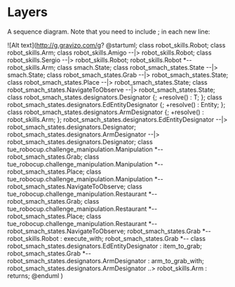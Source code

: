 Layers
=======

A sequence diagram. Note that you need to include ; in each new line:

![Alt text](http://g.gravizo.com/g?
@startuml;
class robot_skills.Robot;
class robot_skills.Arm;
class robot_skills.Amigo --|> robot_skills.Robot;
class robot_skills.Sergio --|> robot_skills.Robot;
robot_skills.Robot *-- robot_skills.Arm;
class smach.State;
class robot_smach_states.State --|> smach.State;
class robot_smach_states.Grab --|> robot_smach_states.State;
class robot_smach_states.Place --|> robot_smach_states.State;
class robot_smach_states.NavigateToObserve --|> robot_smach_states.State;
class robot_smach_states.designators.Designator {;
    +resolve() : T;
};
class robot_smach_states.designators.EdEntityDesignator {;
    +resolve() : Entity;
};
class robot_smach_states.designators.ArmDesignator {;
    +resolve() : robot_skills.Arm;
};
robot_smach_states.designators.EdEntityDesignator --|> robot_smach_states.designators.Designator;
robot_smach_states.designators.ArmDesignator --|> robot_smach_states.designators.Designator;
class tue_robocup.challenge_manipulation.Manipulation *-- robot_smach_states.Grab;
class tue_robocup.challenge_manipulation.Manipulation *-- robot_smach_states.Place;
class tue_robocup.challenge_manipulation.Manipulation *-- robot_smach_states.NavigateToObserve;
class tue_robocup.challenge_manipulation.Restaurant *-- robot_smach_states.Grab;
class tue_robocup.challenge_manipulation.Restaurant *-- robot_smach_states.Place;
class tue_robocup.challenge_manipulation.Restaurant *-- robot_smach_states.NavigateToObserve;
robot_smach_states.Grab *-- robot_skills.Robot : execute_with;
robot_smach_states.Grab *-- class robot_smach_states.designators.EdEntityDesignator : item_to_grab;
robot_smach_states.Grab *-- robot_smach_states.designators.ArmDesignator : arm_to_grab_with;
robot_smach_states.designators.ArmDesignator ..> robot_skills.Arm : returns;
@enduml
)